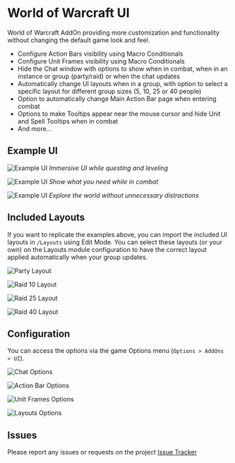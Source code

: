 # World of Warcraft UI

World of Warcraft AddOn providing more customization and functionality without changing the default game look and feel.

- Configure Action Bars visibility using Macro Conditionals
- Configure Unit Frames visibility using Macro Conditionals
- Hide the Chat window with options to show when in combat, when in an instance or group (party/raid) or when the chat updates
- Automatically change UI layouts when in a group, with option to select a specific layout for different group sizes (5, 10, 25 or 40 people)
- Option to automatically change Main Action Bar page when entering combat
- Options to make Tooltips appear near the mouse cursor and hide Unit and Spell Tooltips when in combat
- And more…

## Example UI

![Example UI](Media/Examples/Example%20(1).png)
*Immersive UI while questing and leveling*

![Example UI](Media/Examples/Example%20(4).png)
*Show what you need while in combat*

![Example UI](Media/Examples/Example%20(5).png)
*Explore the world without unnecessary distractions*

## Included Layouts

If you want to replicate the examples above, you can import the included UI layouts in ```/Layouts``` using Edit Mode. You can select these layouts (or your own) on the Layouts module configuration to have the correct layout applied automatically when your group updates.

![Party Layout](Media/Examples/Layout%20(1).png)

![Raid 10 Layout](Media/Examples/Layout%20(2).png)

![Raid 25 Layout](Media/Examples/Layout%20(3).png)

![Raid 40 Layout](Media/Examples/Layout%20(4).png)

## Configuration

You can access the options via the game Options menu (```Options > AddOns > UI```).

![Chat Options](Media/Examples/Configuration%20(1).png)

![Action Bar Options](Media/Examples/Configuration%20(2).png)

![Unit Frames Options](Media/Examples/Configuration%20(3).png)

![Layouts Options](Media/Examples/Configuration%20(4).png)

## Issues

Please report any issues or requests on the project [Issue Tracker](https://github.com/albertobeloni/UI/issues)